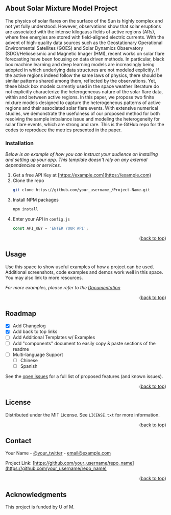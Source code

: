 <!-- ABOUT THE PROJECT -->
## About Solar Mixture Model Project

The physics of solar flares on the surface of the Sun is highly complex and not yet fully understood. However, observations show that solar eruptions are associated with the intense kilogauss fields of active regions (ARs), where free energies are stored with field-aligned electric currents. With the advent of high-quality data sources such as the Geostationary Operational Environmental Satellites (GOES) and Solar Dynamics Observatory (SDO)/Helioseismic and Magnetic Imager (HMI), recent works on solar flare forecasting have been focusing on data driven methods. In particular, black box machine learning and deep learning models are increasingly being adopted in which underlying data structures are not modeled explicitly. If the active regions indeed follow the same laws of physics, there should be similar patterns shared among them, reflected by the observations. Yet, these black box models currently used in the space weather literature do not explicitly characterize the heterogeneous nature of the solar flare data, within and between active regions. In this paper, we propose two finite mixture models designed to capture the heterogeneous patterns of active regions and their associated solar flare events. With extensive numerical studies, we demonstrate the usefulness of our proposed method for both resolving the sample imbalance issue and modeling the heterogeneity for solar flare events, which are strong and rare. This is the GitHub repo for the codes to reproduce the metrics presented in the paper.


### Installation

_Below is an example of how you can instruct your audience on installing and setting up your app. This template doesn't rely on any external dependencies or services._

1. Get a free API Key at [https://example.com](https://example.com)
2. Clone the repo
   ```sh
   git clone https://github.com/your_username_/Project-Name.git
   ```
3. Install NPM packages
   ```sh
   npm install
   ```
4. Enter your API in `config.js`
   ```js
   const API_KEY = 'ENTER YOUR API';
   ```

<p align="right">(<a href="#readme-top">back to top</a>)</p>



<!-- USAGE EXAMPLES -->
## Usage

Use this space to show useful examples of how a project can be used. Additional screenshots, code examples and demos work well in this space. You may also link to more resources.

_For more examples, please refer to the [Documentation](https://example.com)_

<p align="right">(<a href="#readme-top">back to top</a>)</p>



<!-- ROADMAP -->
## Roadmap

- [x] Add Changelog
- [x] Add back to top links
- [ ] Add Additional Templates w/ Examples
- [ ] Add "components" document to easily copy & paste sections of the readme
- [ ] Multi-language Support
    - [ ] Chinese
    - [ ] Spanish

See the [open issues](https://github.com/othneildrew/Best-README-Template/issues) for a full list of proposed features (and known issues).

<p align="right">(<a href="#readme-top">back to top</a>)</p>





<!-- LICENSE -->
## License

Distributed under the MIT License. See `LICENSE.txt` for more information.

<p align="right">(<a href="#readme-top">back to top</a>)</p>



<!-- CONTACT -->
## Contact

Your Name - [@your_twitter](https://twitter.com/your_username) - email@example.com

Project Link: [https://github.com/your_username/repo_name](https://github.com/your_username/repo_name)

<p align="right">(<a href="#readme-top">back to top</a>)</p>



<!-- ACKNOWLEDGMENTS -->
## Acknowledgments

This project is funded by U of M.
